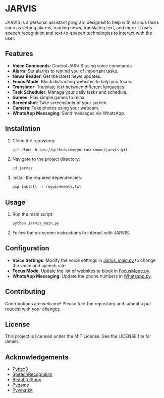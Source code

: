 # JARVIS

JARVIS is a personal assistant program designed to help with various tasks such as setting alarms, reading news, translating text, and more. It uses speech recognition and text-to-speech technologies to interact with the user.

## Features

- **Voice Commands**: Control JARVIS using voice commands.
- **Alarm**: Set alarms to remind you of important tasks.
- **News Reader**: Get the latest news updates.
- **Focus Mode**: Block distracting websites to help you focus.
- **Translator**: Translate text between different languages.
- **Task Scheduler**: Manage your daily tasks and schedule.
- **Games**: Play simple games to relax.
- **Screenshot**: Take screenshots of your screen.
- **Camera**: Take photos using your webcam.
- **WhatsApp Messaging**: Send messages via WhatsApp.

## Installation

1. Clone the repository:
    ```sh
    git clone https://github.com/yourusername/jarvis.git
    ```
2. Navigate to the project directory:
    ```sh
    cd jarvis
    ```
3. Install the required dependencies:
    ```sh
    pip install -r requirements.txt
    ```

## Usage

1. Run the main script:
    ```sh
    python Jarvis_main.py
    ```
2. Follow the on-screen instructions to interact with JARVIS.

## Configuration

- **Voice Settings**: Modify the voice settings in [Jarvis_main.py](http://_vscodecontentref_/1) to change the voice and speech rate.
- **Focus Mode**: Update the list of websites to block in [FocusMode.py](http://_vscodecontentref_/2).
- **WhatsApp Messaging**: Update the phone numbers in [Whatsapp.py](http://_vscodecontentref_/3).

## Contributing

Contributions are welcome! Please fork the repository and submit a pull request with your changes.

## License

This project is licensed under the MIT License. See the LICENSE file for details.

## Acknowledgements

- [Pyttsx3](https://pypi.org/project/pyttsx3/)
- [SpeechRecognition](https://pypi.org/project/SpeechRecognition/)
- [BeautifulSoup](https://pypi.org/project/beautifulsoup4/)
- [Pygame](https://pypi.org/project/pygame/)
- [Pywhatkit](https://pypi.org/project/pywhatkit/)

